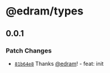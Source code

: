 # @edram/types

## 0.0.1

### Patch Changes

- [`81b64e8`](https://github.com/edram/packages/commit/81b64e87a8f2c1c18ab1b491c67470e50fb6a1d6) Thanks [@edram](https://github.com/edram)! - feat: init
